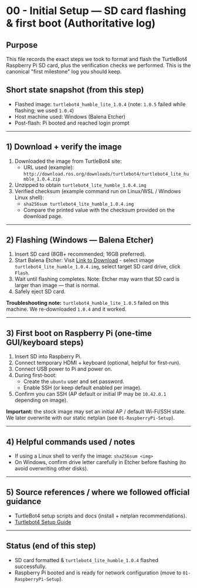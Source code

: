 # 00 - Initial Setup — SD card flashing & first boot (Authoritative log)

## Purpose
This file records the exact steps we took to format and flash the TurtleBot4 Raspberry Pi SD card, plus the verification checks we performed. This is the canonical "first milestone" log you should keep.

## Short state snapshot (from this step)
- Flashed image: `turtlebot4_humble_lite_1.0.4` (note: `1.0.5` failed while flashing; we used `1.0.4`)
- Host machine used: Windows (Balena Etcher)
- Post-flash: Pi booted and reached login prompt

---

## 1) Download + verify the image
1. Downloaded the image from TurtleBot4 site:
   - URL used (example): `http://download.ros.org/downloads/turtlebot4/turtlebot4_lite_humble_1.0.4.zip`
2. Unzipped to obtain `turtlebot4_lite_humble_1.0.4.img`
3. Verified checksum (example command run on Linux/WSL / Windows Linux shell):
   - `sha256sum turtlebot4_lite_humble_1.0.4.img`
   - Compare the printed value with the checksum provided on the download page.

---

## 2) Flashing (Windows — Balena Etcher)
1. Insert SD card (8GB+ recommended; 16GB preferred).
2. Start Balena Etcher: Visit [Link to Download](http://download.ros.org/downloads/turtlebot4/) - select image `turtlebot4_lite_humble_1.0.4.img`, select target SD card drive, click `Flash`.
3. Wait until flashing completes. Note: Etcher may warn that SD card is larger than image — that is normal.
4. Safely eject SD card.

**Troubleshooting note:** `turtlebot4_humble_lite_1.0.5` failed on this machine. We re-downloaded `1.0.4` and it worked.

---

## 3) First boot on Raspberry Pi (one-time GUI/keyboard steps)
1. Insert SD into Raspberry Pi.
2. Connect temporary HDMI + keyboard (optional, helpful for first-run).
3. Connect USB power to Pi and power on.
4. During first-boot:
   - Create the `ubuntu` user and set password.
   - Enable SSH (or keep default enabled per image).
5. Confirm you can SSH (AP default or initial IP may be `10.42.0.1` depending on image).

**Important:** the stock image may set an initial AP / default Wi-Fi/SSH state. We later overwrite with our static netplan (see `01-RaspberryPi-Setup`).

---

## 4) Helpful commands used / notes
- If using a Linux shell to verify the image: `sha256sum <img>`  
- On Windows, confirm drive letter carefully in Etcher before flashing (to avoid overwriting other disks).

---

## 5) Source references / where we followed official guidance
- TurtleBot4 setup scripts and docs (install + netplan recommendations).
- [Turtlebot4 Setup Guide](https://turtlebot.github.io/turtlebot4-user-manual/software/turtlebot4_setup.html) 

---

## Status (end of this step)
- SD card formatted & `turtlebot4_lite_humble_1.0.4` flashed successfully.
- Raspberry Pi booted and is ready for network configuration (move to `01-RaspberryPi-Setup`).
